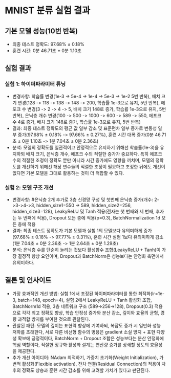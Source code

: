# MNIST 분류 실험 결과

## 기본 모델 성능(10번 반복)
- 최종 테스트 정확도: 97.68% ± 0.18%
- 훈련 시간: 0분 46.71초 ± 0분 1.10초

## 실험 결과
### 실험 1: 하이퍼파라미터 튜닝
- 변경사항: 학습률 변경(1e-3 -> 5e-4 -> 1e-4 -> 5e-3 -> 1e-2 5번 반복), 배치 크기 변경(128 -> 118 -> 138 -> 148 -> 200, 학습률 1e-3으로 유지, 5번 반복), 에포크 수 변경(3 -> 2 -> 4 -> 5, 배치 크기 148로 증가, 학습률 1e-3으로 유지, 5번 반복), 은닉층 개수 변경(100 -> 500 -> 1000 -> 600 -> 589 -> 550, 에포크 수 4로 증가, 배치 크기 148로 증가, 학습률 1e-3으로 유지, 5번 반복)
- 결과: 최종 테스트 정확도의 평균 값 일부 감소 및 표준편차 일부 증가로 변동성 일부 증가(97.68% ± 0.18% -> 97.66% ± 0.27%), 훈련 시간 대폭 증가(0분 46.71초 ± 0분 1.10초 -> 1분 7.04초 ± 0분 2.36초)
- 분석: 모델의 정확도를 일관적이고 안정적으로 유지하기 위해선 학습률(1e-3)을 유지하되 배치 크기, 은닉층 개수, 에포크 수의 적절한 증가가 중요하다. 특히 에포크 수의 적절한 조정이 정확도 뿐만 아니라 시간 증가에도 영향을 끼치며, 모델의 정확도를 개선하기 위해선 해당 변수들의 적절한 조정이 필요하고 조정한 뒤에도 개선이 없다면 기본 모델을 그대로 활용하는 것이 더 적합할 수 있다.

### 실험 2: 모델 구조 개선
- 변경사항: #은닉층 2개 추가로 3층 신경망 구성 및 첫번째 은닉층 증가(개수: 2->3->4->3, hidden_size1=550 -> 589, hidden_size2=256, hidden_size3=128), LeakyReLU 및 Tanh 적용(전자는 첫 번째와 세 번째, 후자는 두 번째에 적용), Dropout 모든 층에 적용(p=0.3), BatchNormalization 1d 모든 층에 적용
- 결과: 최종 테스트 정확도가 기본 모델과 실험 1의 모델보다 유의미하게 증가(97.68% ± 0.18% -> 97.77% ± 0.31%), 훈련 시간 실험 1보다 유의미하게 감소(1분 7.04초 ± 0분 2.36초 -> 1분 2.64초 ± 0분 1.29초)
- 분석: 은닉층 수를 단순히 늘리는 것보다 활성함수 조합(LeakyReLU + Tanh)이 가장 결정적 향상 요인이며, Dropout과 BatchNorm은 성능보다는 안정화 측면에서 유의미하다.

## 결론 및 인사이트
- 가장 효과적인 개선 방법: 실험 1에서 조정된 하이퍼파라미터를 통한 최적화(lr=1e-3, batch=148, epoch=4), 실험 2에서  LeakyReLU + Tanh 활성화 조합, BatchNorm1d 적용, 3층 네트워크 구조 (589→256→128), Dropout(0.3) 적용으로 각각 최고 정확도 향상, 학습 안정성 증가와 분산 감소, 깊이와 효율의 균형, 경량 과적합 방지를 부여한 것으로 관찰된다.
- 관찰된 패턴: 모델의 깊이는 표현력 향상에 기여하되, 복잡도 증가 시 일반화 성능 저하를 초래한다, 서로 다른 비선형 함수의 병용은 gradient 소실 방지 + 표현 다양성 확보에 긍정적이다, BatchNorm + Dropout 조합은 성능보다는 분산 안정화에 핵심 역할이다, 적절한 정규화·활성화 설계는 연산량 증가를 상쇄할 정도의 효율성을 제공한다.
- 추가 개선 아이디어: NAdam 최적하기, 가중치 초기화(Weight Initialization), 가변적 활성화(Flexible activation), 잔차 연결(Residual Connection)의 적용이 차후의 정확도 상승과 훈련 시간 감소를 위해 고려할 가치가 있다고 판단된다.